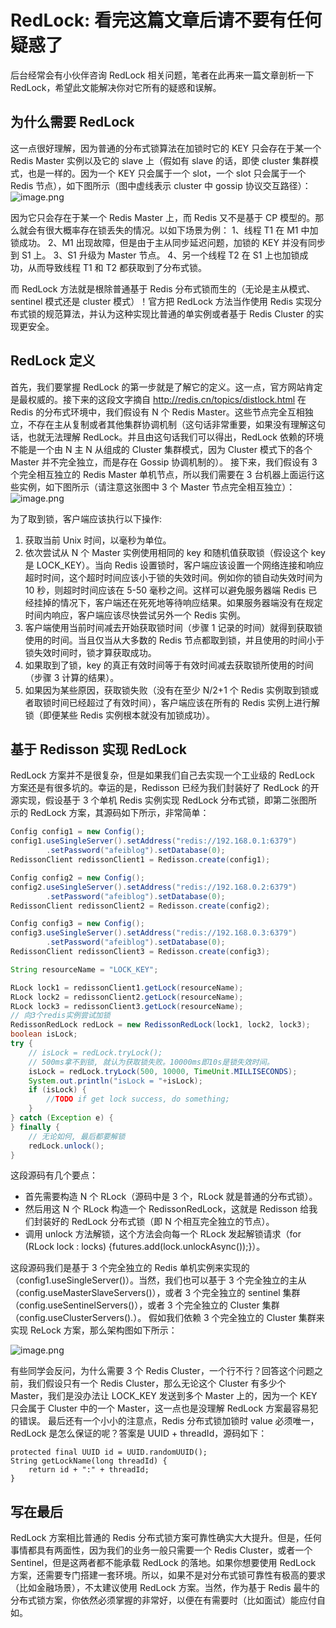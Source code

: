 # RedLock: 看完这篇文章后请不要有任何疑惑了

后台经常会有小伙伴咨询 RedLock 相关问题，笔者在此再来一篇文章剖析一下 RedLock，希望此文能解决你对它所有的疑惑和误解。

## 为什么需要 RedLock

这一点很好理解，因为普通的分布式锁算法在加锁时它的 KEY 只会存在于某一个 Redis Master 实例以及它的 slave 上（假如有 slave 的话，即使 cluster 集群模式，也是一样的。因为一个 KEY 只会属于一个 slot，一个 slot 只会属于一个 Redis 节点），如下图所示（图中虚线表示 cluster 中 gossip 协议交互路径）：
![image.png](https://a.perfma.net/img/2410473)

因为它只会存在于某一个 Redis Master 上，而 Redis 又不是基于 CP 模型的。那么就会有很大概率存在锁丢失的情况。以如下场景为例：
1、线程 T1 在 M1 中加锁成功。
2、M1 出现故障，但是由于主从同步延迟问题，加锁的 KEY 并没有同步到 S1 上。
3、S1 升级为 Master 节点。
4、另一个线程 T2 在 S1 上也加锁成功，从而导致线程 T1 和 T2 都获取到了分布式锁。

而 RedLock 方法就是根除普通基于 Redis 分布式锁而生的（无论是主从模式、sentinel 模式还是 cluster 模式）！官方把 RedLock 方法当作使用 Redis 实现分布式锁的规范算法，并认为这种实现比普通的单实例或者基于 Redis Cluster 的实现更安全。

## RedLock 定义

首先，我们要掌握 RedLock 的第一步就是了解它的定义。这一点，官方网站肯定是最权威的。接下来的这段文字摘自 http://redis.cn/topics/distlock.html
在 Redis 的分布式环境中，我们假设有 N 个 Redis Master。这些节点完全互相独立，不存在主从复制或者其他集群协调机制（这句话非常重要，如果没有理解这句话，也就无法理解 RedLock。并且由这句话我们可以得出，RedLock 依赖的环境不能是一个由 N 主 N 从组成的 Cluster 集群模式，因为 Cluster 模式下的各个 Master 并不完全独立，而是存在 Gossip 协调机制的）。
接下来，我们假设有 3 个完全相互独立的 Redis Master 单机节点，所以我们需要在 3 台机器上面运行这些实例，如下图所示（请注意这张图中 3 个 Master 节点完全相互独立）：
![image.png](https://a.perfma.net/img/2410485)

为了取到锁，客户端应该执行以下操作:

1. 获取当前 Unix 时间，以毫秒为单位。
2. 依次尝试从 N 个 Master 实例使用相同的 key 和随机值获取锁（假设这个 key 是 LOCK_KEY）。当向 Redis 设置锁时，客户端应该设置一个网络连接和响应超时时间，这个超时时间应该小于锁的失效时间。例如你的锁自动失效时间为 10 秒，则超时时间应该在 5-50 毫秒之间。这样可以避免服务器端 Redis 已经挂掉的情况下，客户端还在死死地等待响应结果。如果服务器端没有在规定时间内响应，客户端应该尽快尝试另外一个 Redis 实例。
3. 客户端使用当前时间减去开始获取锁时间（步骤 1 记录的时间）就得到获取锁使用的时间。当且仅当从大多数的 Redis 节点都取到锁，并且使用的时间小于锁失效时间时，锁才算获取成功。
4. 如果取到了锁，key 的真正有效时间等于有效时间减去获取锁所使用的时间（步骤 3 计算的结果）。
5. 如果因为某些原因，获取锁失败（没有在至少 N/2+1 个 Redis 实例取到锁或者取锁时间已经超过了有效时间），客户端应该在所有的 Redis 实例上进行解锁（即便某些 Redis 实例根本就没有加锁成功）。

## 基于 Redisson 实现 RedLock

RedLock 方案并不是很复杂，但是如果我们自己去实现一个工业级的 RedLock 方案还是有很多坑的。幸运的是，Redisson 已经为我们封装好了 RedLock 的开源实现，假设基于 3 个单机 Redis 实例实现 RedLock 分布式锁，即第二张图所示的 RedLock 方案，其源码如下所示，非常简单：

```java
Config config1 = new Config();
config1.useSingleServer().setAddress("redis://192.168.0.1:6379")
        .setPassword("afeiblog").setDatabase(0);
RedissonClient redissonClient1 = Redisson.create(config1);

Config config2 = new Config();
config2.useSingleServer().setAddress("redis://192.168.0.2:6379")
        .setPassword("afeiblog").setDatabase(0);
RedissonClient redissonClient2 = Redisson.create(config2);

Config config3 = new Config();
config3.useSingleServer().setAddress("redis://192.168.0.3:6379")
        .setPassword("afeiblog").setDatabase(0);
RedissonClient redissonClient3 = Redisson.create(config3);

String resourceName = "LOCK_KEY";

RLock lock1 = redissonClient1.getLock(resourceName);
RLock lock2 = redissonClient2.getLock(resourceName);
RLock lock3 = redissonClient3.getLock(resourceName);
// 向3个redis实例尝试加锁
RedissonRedLock redLock = new RedissonRedLock(lock1, lock2, lock3);
boolean isLock;
try {
    // isLock = redLock.tryLock();
    // 500ms拿不到锁, 就认为获取锁失败。10000ms即10s是锁失效时间。
    isLock = redLock.tryLock(500, 10000, TimeUnit.MILLISECONDS);
    System.out.println("isLock = "+isLock);
    if (isLock) {
        //TODO if get lock success, do something;
    }
} catch (Exception e) {
} finally {
    // 无论如何, 最后都要解锁
    redLock.unlock();
}
```

这段源码有几个要点：

- 首先需要构造 N 个 RLock（源码中是 3 个，RLock 就是普通的分布式锁）。
- 然后用这 N 个 RLock 构造一个 RedissonRedLock，这就是 Redisson 给我们封装好的 RedLock 分布式锁（即 N 个相互完全独立的节点）。
- 调用 unlock 方法解锁，这个方法会向每一个 RLock 发起解锁请求（for (RLock lock : locks) {futures.add(lock.unlockAsync());}）。

这段源码我们是基于 3 个完全独立的 Redis 单机实例来实现的（config1.useSingleServer()）。当然，我们也可以基于 3 个完全独立的主从（config.useMasterSlaveServers()），或者 3 个完全独立的 sentinel 集群（config.useSentinelServers()），或者 3 个完全独立的 Cluster 集群（config.useClusterServers().）。
假如我们依赖 3 个完全独立的 Cluster 集群来实现 ReLock 方案，那么架构图如下所示：

![image.png](https://a.perfma.net/img/2410511)

有些同学会反问，为什么需要 3 个 Redis Cluster，一个行不行？回答这个问题之前，我们假设只有一个 Redis Cluster，那么无论这个 Cluster 有多少个 Master，我们是没办法让 LOCK_KEY 发送到多个 Master 上的，因为一个 KEY 只会属于 Cluster 中的一个 Master，这一点也是没理解 RedLock 方案最容易犯的错误。
最后还有一个小小的注意点，Redis 分布式锁加锁时 value 必须唯一，RedLock 是怎么保证的呢？答案是 UUID + threadId，源码如下：

```
protected final UUID id = UUID.randomUUID();
String getLockName(long threadId) {
    return id + ":" + threadId;
}
```

## 写在最后

RedLock 方案相比普通的 Redis 分布式锁方案可靠性确实大大提升。但是，任何事情都具有两面性，因为我们的业务一般只需要一个 Redis Cluster，或者一个 Sentinel，但是这两者都不能承载 RedLock 的落地。如果你想要使用 RedLock 方案，还需要专门搭建一套环境。所以，如果不是对分布式锁可靠性有极高的要求（比如金融场景），不太建议使用 RedLock 方案。当然，作为基于 Redis 最牛的分布式锁方案，你依然必须掌握的非常好，以便在有需要时（比如面试）能应付自如。
